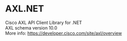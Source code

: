 # AXL.NET
Cisco AXL API Client Library for .NET  
AXL schema version 10.0  
More info: https://developer.cisco.com/site/axl/overview
